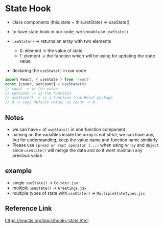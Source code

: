 # State Hook

- class components (this.state + this.setState) => useState()
- to have state hook in our code, we should use `useState()`
- `useState()` -> returns an array with two elements

  - 0: element -> the value of state
  - 1: element -> the function which will be using for updating the state value

- declaring the `useState()` in our code

```jsx
import React, { useState } from 'react'
const [count, setCount] = useState(0)
// count -> is the value
// setCount -> is the function
// useState() -> is a function from React package
// 0 -> says default value, so count -> 0
```

## Notes

- we can have `n` of `useState()` in one function component
- naming on the variables inside the array is not strict, we can have any,
  but for understanding, keep the value name and function name similarly
- Please use `spread or rest operator (...)` when using `Array` and `Object` since `useState()` will merge the data and so it wont maintain any previous value

## example

- single `useState()` -> `Counter.jsx`
- multiple `useState()` -> `Greetings.jsx`
- multiple types of state with `useState()` -> `MultipleStateTypes.jsx`

## Reference Link

https://reactjs.org/docs/hooks-state.html
